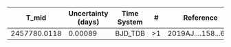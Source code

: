 |T_mid        |Uncertainty (days)|Time System|#  |Reference           |
|-------------|------------------|-----------|---|--------------------|
|2457780.0118 |0.00089           |BJD_TDB    |>1 |2019AJ....158...63E |
